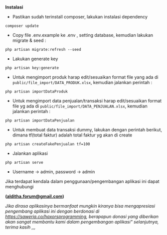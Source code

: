<br/>
<strong>Instalasi</strong>

-   Pastikan sudah terinstall composer, lakukan instalasi dependency

<code>composer update</code>

-   Copy file .env.example ke .env , setting database, kemudian lakukan migrate & seed :

<code>php artisan migrate:refresh --seed</code>

-   Lakukan generate key

<code>php artisan key:generate</code>

-   Untuk mengimport produk harap edit/sesuaikan format file yang ada di <code>public/file_import/DATA_PRODUK.xlsx</code>, kemudian jalankan perintah :

<code>php artisan importDataProduk</code>

-   Untuk mengimport data penjualan/transaksi harap edit/sesuaikan format file yg ada di <code>public/file_import/DATA_PENJUALAN.xlsx</code>, kemudian jalankan perintah :

<code>php artisan importDataPenjualan</code>

-   Untuk membuat data transaksi dummy, lakukan dengan perintah berikut, dimana tf(total faktur) adalah total faktur yg akan di create

<code>php artisan createFakePenjualan tf=100</code>

-   Jalankan aplikasi

<code>php artisan serve</code>

-   Username -> admin, password -> admin

Jika terdapat kendala dalam penggunaan/pengembangan aplikasi ini dapat menghubungi

<strong>(alditha.forum@gmail.com)</strong>

<i>Jika dirasa aplikasinya bermanfaat mungkin kiranya bisa mengapresiasi pengembang aplikasi ini dengan berdonasi di https://saweria.co/haxorsprogramming, berapapun donasi yang diberikan akan sangat membantu kami dalam pengembangan aplikasi" selanjutnya, terima kasih ,,, </i>
